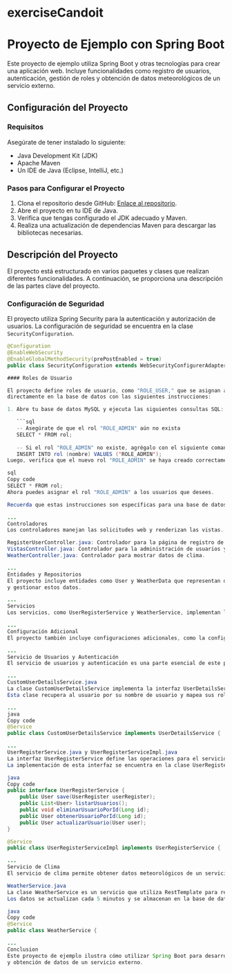 # exerciseCandoit
# Proyecto de Ejemplo con Spring Boot

Este proyecto de ejemplo utiliza Spring Boot y otras tecnologías para crear una aplicación web. Incluye funcionalidades como registro de usuarios, autenticación, gestión de roles y 
obtención de datos meteorológicos de un servicio externo.

## Configuración del Proyecto

### Requisitos
Asegúrate de tener instalado lo siguiente:
- Java Development Kit (JDK)
- Apache Maven
- Un IDE de Java (Eclipse, IntelliJ, etc.)

### Pasos para Configurar el Proyecto

1. Clona el repositorio desde GitHub: [Enlace al repositorio](https://github.com/ejemplo/proyecto-spring-boot.git).
2. Abre el proyecto en tu IDE de Java.
3. Verifica que tengas configurado el JDK adecuado y Maven.
4. Realiza una actualización de dependencias Maven para descargar las bibliotecas necesarias.

## Descripción del Proyecto

El proyecto está estructurado en varios paquetes y clases que realizan diferentes funcionalidades. A continuación, se proporciona una descripción de las partes clave del proyecto.

### Configuración de Seguridad

El proyecto utiliza Spring Security para la autenticación y autorización de usuarios. La configuración de seguridad se encuentra en la clase `SecurityConfiguration`.

```java
@Configuration
@EnableWebSecurity
@EnableGlobalMethodSecurity(prePostEnabled = true)
public class SecurityConfiguration extends WebSecurityConfigurerAdapter {

#### Roles de Usuario

El proyecto define roles de usuario, como "ROLE_USER," que se asignan a los usuarios por defecto. Si deseas agregar un rol de administrador ("ROLE_ADMIN"), puedes hacerlo
directamente en la base de datos con las siguientes instrucciones:

1. Abre tu base de datos MySQL y ejecuta las siguientes consultas SQL:

   ```sql
   -- Asegúrate de que el rol "ROLE_ADMIN" aún no exista
   SELECT * FROM rol;
   
   -- Si el rol "ROLE_ADMIN" no existe, agrégalo con el siguiente comando
   INSERT INTO rol (nombre) VALUES ('ROLE_ADMIN');
Luego, verifica que el nuevo rol "ROLE_ADMIN" se haya creado correctamente:

sql
Copy code
SELECT * FROM rol;
Ahora puedes asignar el rol "ROLE_ADMIN" a los usuarios que desees.

Recuerda que estas instrucciones son específicas para una base de datos MySQL. Asegúrate de que las consultas se ajusten a tu entorno de base de datos.

...
Controladores
Los controladores manejan las solicitudes web y renderizan las vistas. Aquí tienes algunos ejemplos de controladores en el proyecto:

RegisterUserController.java: Controlador para la página de registro de usuarios.
VistasController.java: Controlador para la administración de usuarios y contactos.
WeatherController.java: Controlador para mostrar datos de clima.

...
Entidades y Repositorios
El proyecto incluye entidades como User y WeatherData que representan datos en la base de datos. Los repositorios, como UserRepository y WeatherDataRepository, permiten acceder
y gestionar estos datos.

...
Servicios
Los servicios, como UserRegisterService y WeatherService, implementan la lógica de negocio y se utilizan en los controladores.

...
Configuración Adicional
El proyecto también incluye configuraciones adicionales, como la configuración de RestTemplate en RestTemplateConfig y constantes en ViewConstant.

...
Servicio de Usuarios y Autenticación
El servicio de usuarios y autenticación es una parte esencial de este proyecto. Se encarga de la creación de usuarios, la autenticación y la gestión de roles.

...
CustomUserDetailsService.java
La clase CustomUserDetailsService implementa la interfaz UserDetailsService de Spring Security y se utiliza para cargar los detalles del usuario durante el proceso de autenticación.
Esta clase recupera al usuario por su nombre de usuario y mapea sus roles como autoridades.

...
java
Copy code
@Service
public class CustomUserDetailsService implements UserDetailsService {

...
UserRegisterService.java y UserRegisterServiceImpl.java
La interfaz UserRegisterService define las operaciones para el servicio de registro y gestión de usuarios, como guardar, listar, eliminar y actualizar usuarios.
La implementación de esta interfaz se encuentra en la clase UserRegisterServiceImpl.

java
Copy code
public interface UserRegisterService {
    public User save(UserRegister userRegister);
    public List<User> listarUsuarios();
    public void eliminarUsuarioPorId(Long id);
    public User obtenerUsuarioPorId(Long id);
    public User actualizarUsuario(User user);
}

@Service
public class UserRegisterServiceImpl implements UserRegisterService {

...
Servicio de Clima
El servicio de clima permite obtener datos meteorológicos de un servicio externo y actualizarlos periódicamente en la base de datos del proyecto.

WeatherService.java
La clase WeatherService es un servicio que utiliza RestTemplate para realizar solicitudes a un servicio externo que proporciona datos meteorológicos.
Los datos se actualizan cada 5 minutos y se almacenan en la base de datos.

java
Copy code
@Service
public class WeatherService {

...
Conclusion
Este proyecto de ejemplo ilustra cómo utilizar Spring Boot para desarrollar una aplicación web con funcionalidades clave, como autenticación de usuarios, registro, gestión de roles
y obtención de datos de un servicio externo. 
